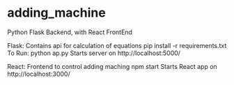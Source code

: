 # adding_machine

Python Flask Backend, with React FrontEnd
 
Flask: Contains api for calculation of equations
pip install -r requirements.txt
To Run: python ap.py Starts server on http://localhost:5000/

React: Frontend to control adding maching
npm start Starts React app on http://localhost:3000/